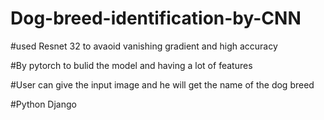 ﻿# Dog-breed-identification-by-CNN

 #used Resnet 32 to avaoid vanishing gradient and high accuracy

 #By pytorch to bulid the model and having a lot of features

 #User can give the input image and he will get the name of the dog breed

 #Python Django 
